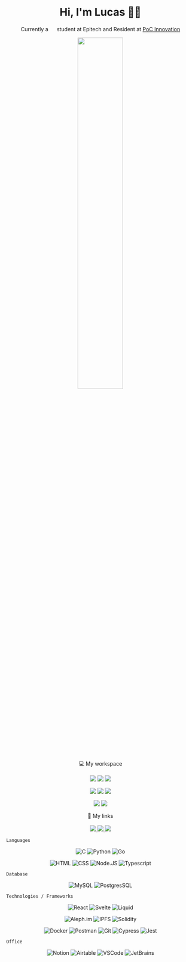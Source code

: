 <img src="https://c.tenor.com/ZNi18lLfqs4AAAAC/rainbow-line-line.gif" width="967" height="3"/>

<h1 align='center'>
  Hi, I'm Lucas 👨‍💻
</h1>

<p align='center'>
    Currently a  <img src="https://hatscripts.github.io/circle-flags/flags/fr.svg" width="15">  student at Epitech and Resident at <a href=https://github.com/PoCInnovation>PoC Innovation</a>
</p>

<p align="center">
  <img src="https://github-readme-stats.vercel.app/api?username=lucas-louis&theme=dark&show_icons=true&layout=compact&count_private=true&include_all_commits=true&custom_title=Lucas' Stats&bg_color=30,782D45,010C23&border_color=ffffff&text_color=ffffff&icon_color=010C23" width="49%" />
</p>


<p align='center'>
  💻 My workspace<br/><br/>
  <img src="https://img.shields.io/badge/Ubuntu-E95420?style=for-the-badge&logo=ubuntu&logoColor=white" />
  <img src="https://img.shields.io/badge/Windows-4FC7FF?style=for-the-badge&logo=windows&logoColor=white" />
   <img src="https://img.shields.io/badge/Asus ZenBook-0b3466?style=for-the-badge&logoColor=ffffff&logo=asus" />
</p>
<p align='center'>
  <img src="https://img.shields.io/badge/intel core I7 10th GEN-%230071C5.svg?&style=for-the-badge&logo=intel&logoColor=white" />
  <img src="https://img.shields.io/badge/RAM-16GB-%230071C5.svg?&style=for-the-badge&logoColor=white" />
  <img src="https://img.shields.io/badge/Nvidia GTX 1650-205111?style=for-the-badge&logo=nvidia&logoColor=white" />
</p>
<p align='center'>
  <img src="https://img.shields.io/badge/Xiaomi Mi 34 BHR5116-E95420?style=for-the-badge&logo=xiaomi&logoColor=white" />
  <img src="https://img.shields.io/badge/Samsung Galaxy S20 Ultra-606467?style=for-the-badge&logo=samsung&logoColor=white" />
</p>

<p align='center'>
 🔗 My links <br/><br/>
  <a href="https://www.linkedin.com/in/lucas-louis/">
    <img src="https://img.shields.io/badge/LinkedIn-0373AF?style=for-the-badge&logo=linkedin&logoColor=white" />
  </a>
  <a href="https://github.com/lucas-louis">
    <img src="https://img.shields.io/badge/GitHub-504E4E?style=for-the-badge&logo=github&logoColor=white" />
  </a>
  <a href="mailto:lucas.louis@epitech.eu">
    <img src="https://img.shields.io/badge/lucas.louis@epitech.eu-AC2F20?style=for-the-badge&logo=gmail&logoColor=white" />
  </a>
</p>

`Languages`

  <p align='center'>
    <img alt="C" src="https://img.shields.io/badge/C-00599C?style=for-the-badge&logo=c&logoColor=white" />
    <img alt="Python" src="https://img.shields.io/badge/Python-3776AB?style=for-the-badge&logo=python&logoColor=white" />
    <img alt="Go" src="https://img.shields.io/badge/Go-00ADD8?style=for-the-badge&logo=go&logoColor=white" />
  </p>

  <p align='center'>
    <img alt="HTML" src="https://img.shields.io/badge/HTML5-E34F26?style=for-the-badge&logo=html5&logoColor=white" />
    <img alt="CSS" src="https://img.shields.io/badge/CSS3-1572B6?style=for-the-badge&logo=css3&logoColor=white" />
    <img alt="Node.JS" src="https://img.shields.io/badge/Node.JS-339933?style=for-the-badge&logo=node.js&logoColor=white" />
    <img alt="Typescript" src="https://img.shields.io/badge/TypeScript-3178C6?style=for-the-badge&logo=typescript&logoColor=white" />
  </p>

`Database`
  <p align='center'>
    <img alt="MySQL" src="https://img.shields.io/badge/MySQL-4479A1?style=for-the-badge&logo=mysql&logoColor=white" />
    <img alt="PostgresSQL" src="https://img.shields.io/badge/PostgreSQL-4169E1?style=for-the-badge&logo=postgresql&logoColor=white" />
  </p>

`Technologies / Frameworks`

  <p align='center'>
    <img alt="React" src="https://img.shields.io/badge/React-20232A?style=for-the-badge&logo=react&logoColor=61DAFB" />
    <img alt="Svelte" src="https://img.shields.io/badge/Svelte-FF3E00?style=for-the-badge&logo=svelte&logoColor=white" />
    <img alt="Liquid" src="https://img.shields.io/badge/Liquid-7AB55C?style=for-the-badge&logo=shopify&logoColor=white" />
  </p>
  
  <p align='center'>
    <img alt="Aleph.im" src="https://img.shields.io/badge/Aleph.im-0254FF?style=for-the-badge" />
    <img alt="IPFS" src="https://img.shields.io/badge/IPFS-65C2CB?style=for-the-badge&logo=ipfs&logoColor=white" />
    <img alt="Solidity" src="https://img.shields.io/badge/Solidity-363636?style=for-the-badge&logo=solidity&logoColor=white" />
  </p>

  <p align='center'>
    <img alt="Docker" src="https://img.shields.io/badge/Docker-2CA5E0?style=for-the-badge&logo=docker&logoColor=white" />
    <img alt="Postman" src="https://img.shields.io/badge/Postman-FF6C37?style=for-the-badge&logo=Postman&logoColor=white" />
    <img alt="Git" src="https://img.shields.io/badge/Git-F05032?style=for-the-badge&logo=git&logoColor=white" />
    <img alt="Cypress" src="https://img.shields.io/badge/Cypress-17202C?style=for-the-badge&logo=cypress&logoColor=white" />
    <img alt="Jest" src="https://img.shields.io/badge/Jest-C21325?style=for-the-badge&logo=jest&logoColor=white" />
  </p>

`Office`

  <p align='center'>
    <img alt="Notion" src="https://img.shields.io/badge/Notion-000000?style=for-the-badge&logo=notion&logoColor=white" />
    <img alt="Airtable" src="https://img.shields.io/badge/Airtable-18BFFF?style=for-the-badge&logo=Airtable&logoColor=white" />
    <img alt="VSCode" src="https://img.shields.io/badge/VSCode-007ACC?style=for-the-badge&logo=visualstudiocode&logoColor=white" />
    <img alt="JetBrains" src="https://img.shields.io/badge/JetBrains-000000?style=for-the-badge&logo=jetbrains&logoColor=white" />
  </p>


<img src="https://c.tenor.com/ZNi18lLfqs4AAAAC/rainbow-line-line.gif" width="967" height="3"/>
